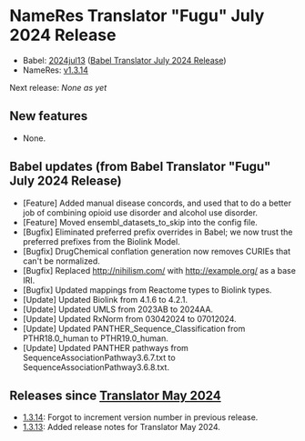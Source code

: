 # NameRes Translator "Fugu" July 2024 Release
- Babel: [2024jul13](https://stars.renci.org/var/babel_outputs/2024jul13/)
  ([Babel Translator July 2024 Release](https://github.com/TranslatorSRI/Babel/blob/master/releases/TranslatorFuguJuly2024.md))
- NameRes: [v1.3.14](https://github.com/TranslatorSRI/NameResolution/releases/tag/v1.3.14)

Next release: _None as yet_

## New features
* None.

## Babel updates (from Babel Translator "Fugu" July 2024 Release)
* [Feature] Added manual disease concords, and used that to do a better job of combining opioid use disorder and alcohol use disorder. 
* [Feature] Moved ensembl_datasets_to_skip into the config file.
* [Bugfix] Eliminated preferred prefix overrides in Babel; we now trust the preferred prefixes from the Biolink Model.
* [Bugfix] DrugChemical conflation generation now removes CURIEs that can't be normalized.
* [Bugfix] Replaced http://nihilism.com/ with http://example.org/ as a base IRI.
* [Bugfix] Updated mappings from Reactome types to Biolink types.
* [Update] Updated Biolink from 4.1.6 to 4.2.1.
* [Update] Updated UMLS from 2023AB to 2024AA.
* [Update] Updated RxNorm from 03042024 to 07012024.
* [Update] Updated PANTHER_Sequence_Classification from PTHR18.0_human to PTHR19.0_human.
* [Update] Updated PANTHER pathways from SequenceAssociationPathway3.6.7.txt to SequenceAssociationPathway3.6.8.txt.

## Releases since [Translator May 2024](./TranslatorMay2024.md)
* [1.3.14](https://github.com/TranslatorSRI/NameResolution/releases/tag/v1.3.14): Forgot to increment version number in
  previous release.
* [1.3.13](https://github.com/TranslatorSRI/NameResolution/releases/tag/v1.3.13): Added release notes for Translator May 2024.
